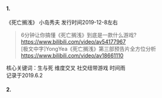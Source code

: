 #### 1.
《死亡搁浅》 小岛秀夫 发行时间2019-12-8左右

>6分钟让你搞懂《死亡搁浅》到底是一款什么游戏? https://www.bilibili.com/video/av54177967  
[极文中字]YongYea《死亡搁浅》第三部预告片全方位分析 https://www.bilibili.com/video/av18661110 

核心关键词：生与死 维度交叉 社交纽带游戏 时间雨  
记录于2019.6.2
#### 2.
